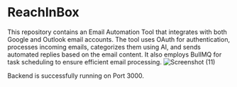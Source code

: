 # ReachInBox

This repository contains an Email Automation Tool that integrates with both Google and Outlook email accounts. The tool uses OAuth for authentication, processes incoming emails, categorizes them using AI, and sends automated replies based on the email content. It also employs BullMQ for task scheduling to ensure efficient email processing.
![Screenshot (11)](https://github.com/aaron1-z/ReachInBox/assets/77638360/5a024269-1e0d-425d-9d31-0d9fc3ab94a5)

Backend is successfully running on Port 3000.
